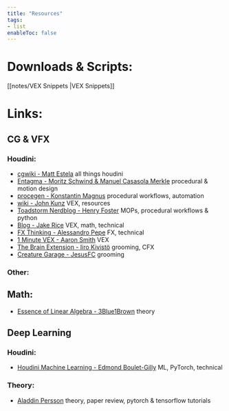 ```yaml
---
title: "Resources"
tags:
- list
enableToc: false
---
```

# Downloads & Scripts:
[[notes/VEX Snippets |VEX Snippets]]

# Links:

## CG & VFX
### Houdini:
- [cgwiki - Matt Estela](https://www.tokeru.com/cgwiki/index.php?title=Houdini) all things houdini
- [Entagma - Moritz Schwind & Manuel Casasola Merkle](https://entagma.com/) procedural & motion design
- [procegen - Konstantin Magnus](https://procegen.konstantinmagnus.de/) procedural workflows, automation
- [wiki - John Kunz](https://wiki.johnkunz.com/index.php?title=Main_Page) VEX, resources
- [Toadstorm Nerdblog - Henry Foster](https://www.toadstorm.com/blog/) MOPs, procedural workflows & python
- [Blog - Jake Rice](https://jakerice.design/blog/) VEX, math, technical
- [FX Thinking - Alessandro Pepe](https://pepefx.blogspot.com/) FX, technical
- [1 Minute VEX - Aaron Smith](https://aaronsmith.tv/1-Minute-VEX) VEX
- [The Brain Extension - Iiro Kivistö](https://www.thebrainextension.com/) grooming, CFX
- [Creature Garage - JesusFC](https://creaturegarage.com/) grooming

### Other:

## Math:
- [Essence of Linear Algebra - 3Blue1Brown](https://www.3blue1brown.com/topics/linear-algebra) theory

## Deep Learning
### Houdini:
- [Houdini Machine Learning - Edmond Boulet-Gilly](https://www.youtube.com/watch?v=WNEEokEq-Fg&list=PLSie_1zkANDbn7wCD9kifPAp5wJmok02V) ML, PyTorch, technical

### Theory:
- [Aladdin Persson](https://www.youtube.com/c/AladdinPersson) theory, paper review, pytorch & tensorflow tutorials